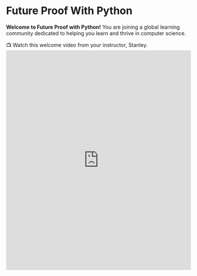 # Future Proof With Python


**Welcome to Future Proof with Python!** You are joining a global learning community dedicated to helping you learn and thrive in computer science.

<aside>
  📺 Watch this welcome video from your instructor, Stanley.
</aside>

<div style="position: relative; height: 100%; width: 100%;">
  <iframe width="100%" height="600" src="https://www.youtube.com/embed/EBCXZTbOv74" title="Try Kibo - Future Proof With Python Intro Video" frameborder="0" allow="accelerometer; autoplay; clipboard-write; encrypted-media; gyroscope; picture-in-picture; web-share" allowfullscreen></iframe>
</div>

<!--
<iframe width="100%" height="600" src="https://youtu.be/EBCXZTbOv74" title="Welcome to Future Proof with Python - Try Kibo" frameborder="0" allow=" accelerometer; autoplay; clipboard-write; encrypted-media; gyroscope; picture-in-picture" allowfullscreen></iframe>
    -->
## What you'll learn

This course provides a foundation in Python programming, one of the most versatile and useful programming languages. You will learn core programming concepts such as variables, functions, conditionals and loops.

The course culminates in a project where you'll create Python programs that are dynamic

## Course Overview

* Week 1: Working with data
* Week 2: Conditionals
* Week 3: Loops
* Week 4: Lists and loops
* Week 5: Review and Final Project

## How the course works

There are multiple ways you'll learn in this course:

* Read and engage with the materials on this site
* Attend live class and complete the activities in class
* Practice with exercises to try out the concepts
* Complete projects to demonstrate what you have learned

Active engagement is necessary for success in the course! You should try building various programs so that you can explore the concepts in a variety of ways.

You are encouraged to seek out additional practice outside of the practice problems included in the course.


## Using the Kibo co-learning hub in Lagos and Abeokuta

If you are in Lagos or Ogun state, Nigeria, and have indicated during the application that you would be able to visit the Kibo hub for laptop support, use the links below to book a time to visit the Kibo hub throughout the Try Kibo program

- [Lagos hub](https://calendly.com/lagoshub/visit-the-kibo-hub)
- [Ogun hub](https://calendly.com/abeokutahub/visit-the-kibo-hub)

 
**Important Notes**

- Arrive at the hub within your chosen timeslot with a means of identification
- This invite is admits one person only. You may not come along with a friend, otherwise, they'll be asked to wait outside of the learning space
- Each time slot allows 2 hours of hub use. Book additional slots for longer use.
- Maintain hub cleanliness and handle all items carefully.
- You must not visit the Kibo hub without booking a time as you will not be granted access


Now, you are ready to start onboarding. Mark this lesson as complete and tap "Next Lesson" below

---

Copyright © 2023 Kibo, Inc. All Rights Reserved.
